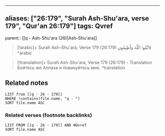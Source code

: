 
---
aliases: ["26:179", "Surah Ash-Shu'ara, verse 179", "Qur'an 26:179"]
tags: Qvref
---

parent:: [[q - Ash-Shu'ara (26)|Ash-Shu'ara]]

> [!arabic]+ Surah Ash-Shu'ara, Verse 179 (26:179)
> <span class="quran-arabic">فَٱتَّقُوا۟ ٱللَّهَ وَأَطِيعُونِ</span>
^arabic

> [!translation]+ Surah Ash-Shu'ara, Verse 179 (26:179) - Translation
> Бойтесь же Аллаха и повинуйтесь мне.
^translation



## Related notes
```dataview
LIST from [[q - 26 - 179]]
WHERE !contains(file.name, "q - ")
SORT file.name ASC
```

### Related verses (footnote backlinks)
```dataview
LIST FROM [[q - 26 - 179]] AND #Qvref
SORT file.name ASC
```

